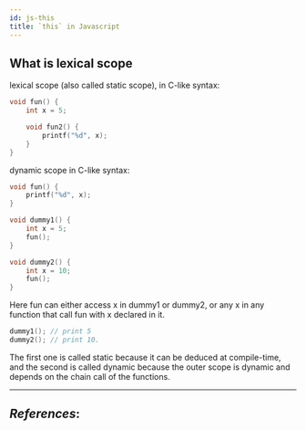 ```yaml
---
id: js-this
title: `this` in Javascript
---
```


## What is lexical scope

lexical scope (also called static scope), in C-like syntax:
```c
void fun() {
    int x = 5;

    void fun2() {
        printf("%d", x);
    }
}
```

dynamic scope in C-like syntax:
```c
void fun() {
    printf("%d", x);
}

void dummy1() {
    int x = 5;
    fun();
}

void dummy2() {
    int x = 10;
    fun();
}
```

Here fun can either access x in dummy1 or dummy2, or any x in any function that call fun with x declared in it.
```c
dummy1(); // print 5
dummy2(); // print 10.
```

The first one is called static because it can be deduced at compile-time, and the second is called dynamic because the outer scope is dynamic and depends on the chain call of the functions.

---
_References_:
-